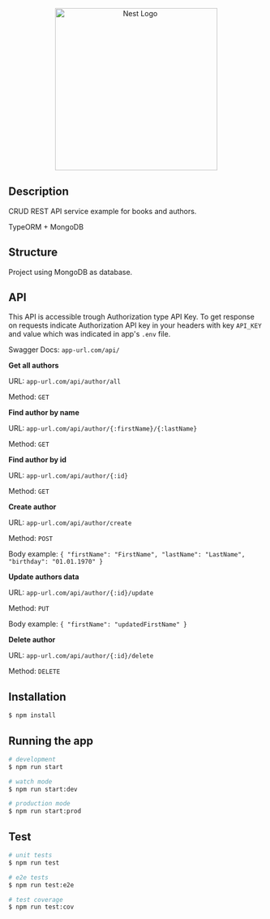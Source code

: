 <p align="center">
  <a href="http://nestjs.com/" target="blank"><img src="https://nestjs.com/img/logo_text.svg" width="320" alt="Nest Logo" /></a>
</p>

## Description

CRUD REST API service example for books and authors.

TypeORM + MongoDB

## Structure

Project using MongoDB as database.

## API

This API is accessible trough Authorization type API Key. 
To get response on requests indicate Authorization API key in your headers with key ``API_KEY`` and value which was indicated in app's ``.env`` file.

Swagger Docs: ```app-url.com/api/```

<b>Get all authors</b>

URL: ```app-url.com/api/author/all```

Method: ```GET```

<b>Find author by name</b>

URL: ```app-url.com/api/author/{:firstName}/{:lastName}```

Method: ```GET```

<b>Find author by id</b>

URL: ```app-url.com/api/author/{:id}```

Method: ```GET```

<b>Create author</b>

URL: ```app-url.com/api/author/create```

Method: ```POST```

Body example: ```{
                 "firstName": "FirstName",
                 "lastName": "LastName",
                 "birthday": "01.01.1970"
             }```

<b>Update authors data</b>

URL: ```app-url.com/api/author/{:id}/update```

Method: ```PUT```

Body example: ```{ "firstName": "updatedFirstName" }```

<b>Delete author</b>

URL: ```app-url.com/api/author/{:id}/delete```

Method: ```DELETE```
## Installation

```bash
$ npm install
```

## Running the app

```bash
# development
$ npm run start

# watch mode
$ npm run start:dev

# production mode
$ npm run start:prod
```

## Test

```bash
# unit tests
$ npm run test

# e2e tests
$ npm run test:e2e

# test coverage
$ npm run test:cov
```
